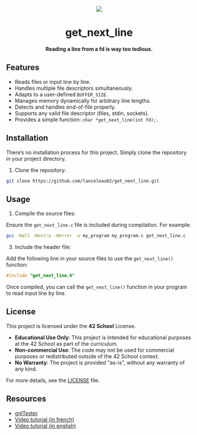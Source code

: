 <div align="center">

![](https://raw.githubusercontent.com/ayogun/42-project-badges/refs/heads/main/badges/get_next_linee.png)

# **get_next_line**

**Reading a line from a fd is way too tedious.**

</div>

## Features

- Reads files or input line by line.
- Handles multiple file descriptors simultaneously.
- Adapts to a user-defined `BUFFER_SIZE`.
- Manages memory dynamically for arbitrary line lengths.
- Detects and handles end-of-file properly.
- Supports any valid file descriptor (files, stdin, sockets).
- Provides a simple function: `char *get_next_line(int fd);`.

## Installation

There’s no installation process for this project. Simply clone the repository in your project directory.

1. Clone the repository:

```bash
git clone https://github.com/lanceleau02/get_next_line.git
```

## Usage

1. Compile the source files:

Ensure the `get_next_line.c` file is included during compilation. For example:

```bash
gcc -Wall -Wextra -Werror -o my_program my_program.c get_next_line.c
```

3. Include the header file:

Add the following line in your source files to use the `get_next_line()` function:

```c
#include "get_next_line.h"
```

Once compiled, you can call the `get_next_line()` function in your program to read input line by line.

## License

This project is licensed under the **42 School** License.

- **Educational Use Only**: This project is intended for educational purposes at the 42 School as part of the curriculum.
- **Non-commercial Use**: The code may not be used for commercial purposes or redistributed outside of the 42 School context.
- **No Warranty**: The project is provided "as-is", without any warranty of any kind.

For more details, see the [LICENSE](https://github.com/lanceleau02/get_next_line/blob/main/LICENSE) file.

## Resources

- [gnlTester](https://github.com/Tripouille/gnlTester)
- [Video tutorial (in french)](https://www.youtube.com/watch?v=-Mt2FdJjVno)
- [Video tutorial (in english)](https://www.youtube.com/watch?v=8E9siq7apUU)
